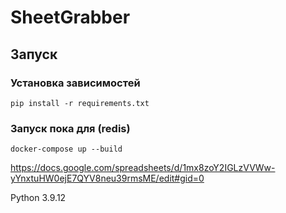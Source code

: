 # SheetGrabber

## Запуск

### Установка зависимостей
```
pip install -r requirements.txt
```

### Запуск пока для (redis)

```
docker-compose up --build
```

https://docs.google.com/spreadsheets/d/1mx8zoY2IGLzVVWw-yYnxtuHW0ejE7QYV8neu39rmsME/edit#gid=0

Python 3.9.12
